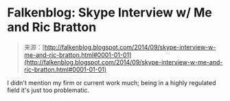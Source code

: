 <!--yml
category: 未分类
date: 2024-05-12 20:01:15
-->

# Falkenblog: Skype Interview w/ Me and Ric Bratton

> 来源：[http://falkenblog.blogspot.com/2014/09/skype-interview-w-me-and-ric-bratton.html#0001-01-01](http://falkenblog.blogspot.com/2014/09/skype-interview-w-me-and-ric-bratton.html#0001-01-01)

I didn't mention my firm or current work much; being in a highly regulated field it's just too problematic.